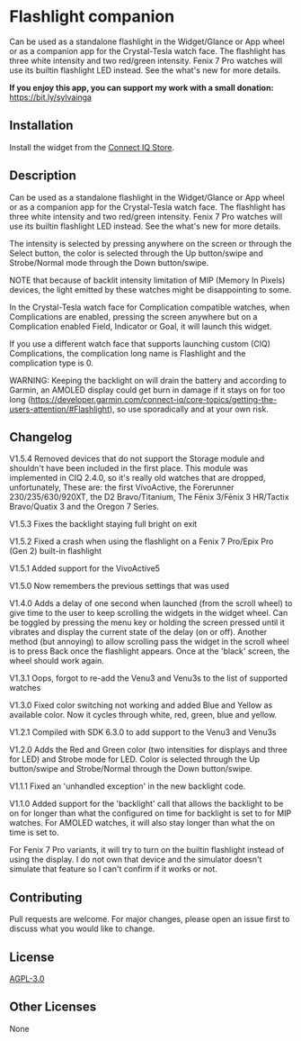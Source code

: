 # Flashlight companion
Can be used as a standalone flashlight in the Widget/Glance or App wheel or as a companion app for the Crystal-Tesla watch face. The flashlight has three white intensity and two red/green intensity. Fenix 7 Pro watches will use its builtin flashlight LED instead. See the what's new for more details.


**If you enjoy this app, you can support my work with a small donation:**
https://bit.ly/sylvainga

## Installation

Install the widget from the [Connect IQ Store](https://apps.garmin.com/apps/5b90bdbc-d4ea-486a-b18c-8049bb1de857).

## Description

Can be used as a standalone flashlight in the Widget/Glance or App wheel or as a companion app for the Crystal-Tesla watch face. The flashlight has three white intensity and two red/green intensity. Fenix 7 Pro watches will use its builtin flashlight LED instead. See the what's new for more details.

The intensity is selected by pressing anywhere on the screen or through the Select button, the color is selected through the Up button/swipe and Strobe/Normal mode through the Down button/swipe.

NOTE that because of backlit intensity limitation of MIP (Memory In Pixels) devices, the light emitted by these watches might be disappointing to some.

In the Crystal-Tesla watch face for Complication compatible watches, when Complications are enabled, pressing the screen anywhere but on a Complication enabled Field, Indicator or Goal, it will launch this widget.

If you use a different watch face that supports launching custom (CIQ) Complications, the complication long name is Flashlight and the complication type is 0.

WARNING: Keeping the backlight on will drain the battery and according to Garmin, an AMOLED display could get burn in damage if it stays on for too long (https://developer.garmin.com/connect-iq/core-topics/getting-the-users-attention/#Flashlight), so use sporadically and at your own risk.

## Changelog
V1.5.4 Removed devices that do not support the Storage module and shouldn't have been included in the first place. This module was implemented in CIQ 2.4.0, so it's really old watches that are dropped, unfortunately, These are: the first VívoActive, the Forerunner 230/235/630/920XT, the D2 Bravo/Titanium, The Fēnix 3/Fēnix 3 HR/Tactix Bravo/Quatix 3 and the Oregon 7 Series.

V1.5.3 Fixes the backlight staying full bright on exit

V1.5.2 Fixed a crash when using the flashlight on a Fenix 7 Pro/Epix Pro (Gen 2) built-in flashlight

V1.5.1 Added support for the VivoActive5

V1.5.0 Now remembers the previous settings that was used

V1.4.0 Adds a delay of one second when launched (from the scroll wheel) to give time to the user to keep scrolling the widgets in the widget wheel. Can be toggled by pressing the menu key or holding the screen pressed until it vibrates and display the current state of the delay (on or off). Another method (but annoying) to allow scrolling pass the widget in the scroll wheel is to press Back once the flashlight appears. Once at the 'black' screen, the wheel should work again.

V1.3.1 Oops, forgot to re-add the Venu3 and Venu3s to the list of supported watches

V1.3.0 Fixed color switching not working and added Blue and Yellow as available color. Now it cycles through white, red, green, blue and yellow.

V1.2.1 Compiled with SDK 6.3.0 to add support to the Venu3 and Venu3s

V1.2.0 Adds the Red and Green color (two intensities for displays and three for LED) and Strobe mode for LED. Color is selected through the Up button/swipe and Strobe/Normal through the Down button/swipe.

V1.1.1 Fixed an 'unhandled exception' in the new backlight code.

V1.1.0 Added support for the 'backlight' call that allows the backlight to be on for longer than what the configured on time for backlight is set to for MIP watches. For AMOLED watches, it will also stay longer than what the on time is set to.

For Fenix 7 Pro variants, it will try to turn on the builtin flashlight instead of using the display. I do not own that device and the simulator doesn't simulate that feature so I can't confirm if it works or not.

## Contributing
Pull requests are welcome. For major changes, please open an issue first to discuss what you would like to change.

## License
[AGPL-3.0](https://choosealicense.com/licenses/agpl-3.0/)

## Other Licenses
None
